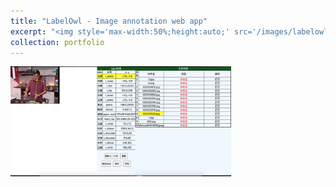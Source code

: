 ```yaml
---
title: "LabelOwl - Image annotation web app"
excerpt: "<img style='max-width:50%;height:auto;' src='/images/labelowl.png'>"
collection: portfolio
---
```

<img style='max-width:70%;height:auto;' src='/images/labelowl.png'>